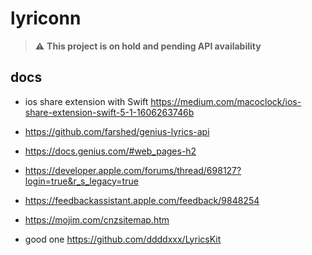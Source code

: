 # lyriconn

> :warning: **This project is on hold and pending API availability**
 

## docs
- ios share extension with Swift https://medium.com/macoclock/ios-share-extension-swift-5-1-1606263746b
- https://github.com/farshed/genius-lyrics-api
- https://docs.genius.com/#web_pages-h2
- https://developer.apple.com/forums/thread/698127?login=true&r_s_legacy=true
- https://feedbackassistant.apple.com/feedback/9848254
- https://mojim.com/cnzsitemap.htm

- good one https://github.com/ddddxxx/LyricsKit
